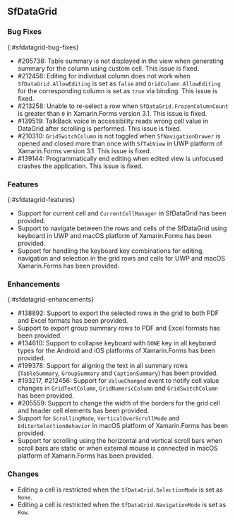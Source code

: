 ## SfDataGrid

### Bug Fixes
{:#sfdatagrid-bug-fixes}

* \#205738: Table summary is not displayed in the view when generating summary for the column using custom cell. This issue is fixed.
* \#212458: Editing for individual column does not work when `SfDataGrid.AllowEditing` is set as `false` and `GridColumn.AllowEditing` for the corresponding column is set as `true` via binding. This issue is fixed.
* \#213258: Unable to re-select a row when `SfDataGrid.FrozenColumnCount` is greater than `0` in Xamarin.Forms version 3.1. This issue is fixed.
* \#139519: TalkBack voice in accessibility reads wrong cell value in DataGrid after scrolling is performed. This issue is fixed.
* \#210310: `GridSwitchColumn` is not toggled when `SfNavigationDrawer` is opened and closed more than once with `SfTabView` in UWP platform of Xamarin.Forms version 3.1. This issue is fixed.
* \#139144: Programmatically end editing when edited view is unfocused crashes the application. This issue is fixed.

### Features
{:#sfdatagrid-features}

* Support for current cell and `CurrentCellManager` in SfDataGrid has been provided.
* Support to navigate between the rows and cells of the SfDataGrid using keyboard in UWP and macOS platform of Xamarin.Forms has been provided.
* Support for handling the keyboard key combinations for editing, navigation and selection in the grid rows and cells for UWP and macOS Xamarin.Forms has been provided.

### Enhancements
{:#sfdatagrid-enhancements}

* \#138892: Support to export the selected rows in the grid to both PDF and Excel formats has been provided.
* Support to export group summary rows to PDF and Excel formats has been provided.
* \#134610: Support to collapse keyboard with `DONE` key in all keyboard types for the Android and iOS platforms of Xamarin.Forms has been provided.
* \#199378: Support for aligning the text in all summary rows (`TableSummary`, `GroupSummary` and `CaptionSummary`) has been provided.
* \#193217, \#212456: Support for `ValueChanged` event to notify cell value changes in `GridTextColumn`, `GridNumericColumn` and `GridSwitchColumn` has been provided.
* \#205559: Support to change the width of the borders for the grid cell and header cell elements has been provided.
* Support for `ScrollingMode`, `VerticalOverScrollMode` and `EditorSelectionBehavior` in macOS platform of Xamarin.Forms has been provided.
* Support for scrolling using the horizontal and vertical scroll bars when scroll bars are static or when external mouse is connected in macOS platform of Xamarin.Forms has been provided.

### Changes 
 
* Editing a cell is restricted when the `SfDataGrid.SelectionMode` is set as `None`.
* Editing a cell is restricted when the `SfDataGrid.NavigationMode` is set as `Row`.
